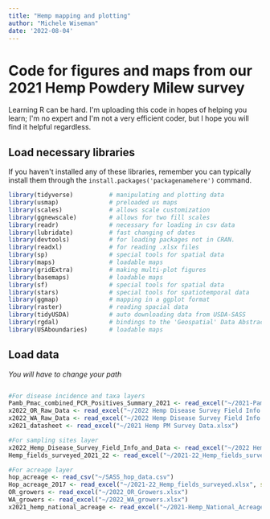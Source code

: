 ```yaml
---
title: "Hemp mapping and plotting"
author: "Michele Wiseman"
date: '2022-08-04'
---
```


# Code for figures and maps from our 2021 Hemp Powdery Milew survey

Learning R can be hard. I'm uploading this code in hopes of helping you learn; I'm no expert and I'm not a very efficient coder, but I hope you will find it helpful regardless. 

## Load necessary libraries
If you haven't installed any of these libraries, remember you can typically install them through the `install.packages('packagenamehere')` command. 

```r setup
library(tidyverse)          # manipulating and plotting data
library(usmap)              # preloaded us maps
library(scales)             # allows scale customization
library(ggnewscale)         # allows for two fill scales
library(readr)              # necessary for loading in csv data
library(lubridate)          # fast changing of dates
library(devtools)           # for loading packages not in CRAN.
library(readxl)             # for reading .xlsx files
library(sp)                 # special tools for spatial data
library(maps)               # loadable maps
library(gridExtra)          # making multi-plot figures
library(basemaps)           # loadable maps
library(sf)                 # special tools for spatial data
library(stars)              # special tools for spatiotemporal data
library(ggmap)              # mapping in a ggplot format
library(raster)             # reading spacial data
library(tidyUSDA)           # auto downloading data from USDA-SASS
library(rgdal)              # bindings to the 'Geospatial' Data Abstraction Library 
library(USAboundaries)      # loadable maps
```

## Load data
*You will have to change your path*

```r load in data

#For disease incidence and taxa layers
Pamb_Pmac_combined_PCR_Positives_Summary_2021 <- read_excel("~/2021-Pamb_Pmac_combined_PCR_Positives_Summary.xlsx")
x2022_OR_Raw_Data <- read_excel("~/2022 Hemp Disease Survey Field Info and Data.xlsx", sheet="OR Raw Data")
x2022_WA_Raw_Data <- read_excel("~/2022 Hemp Disease Survey Field Info and Data.xlsx", sheet="WA Raw Data")
x2021_datasheet <- read_excel("~/2021 Hemp PM Survey Data.xlsx")

#For sampling sites layer
x2022_Hemp_Disease_Survey_Field_Info_and_Data <- read_excel("~/2022 Hemp Disease Survey Field Info and Data.xlsx")
Hemp_fields_surveyed_2021_22 <- read_excel("~/2021-22_Hemp_fields_surveyed.xlsx", sheet= "Sampling_Sites")

#For acreage layer
hop_acreage <- read_csv("~/SASS_hop_data.csv")
Hop_acreage_2017 <- read_excel("~/2021-22_Hemp_fields_surveyed.xlsx", sheet= "Hemp_Hop_ROUGH_Acreage_Data")
OR_growers <- read_excel("~/2022_OR_Growers.xlsx")
WA_growers <- read_excel("~/2022_WA_growers.xlsx")
x2021_hemp_national_acreage <- read_excel("~/2021-Hemp_National_Acreage_Data.xlsx")
```
